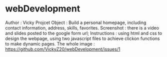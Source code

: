 # webDevelopment
Author : Vicky
Projcet Object : Build a personal homepage, including contact information, address, skills, favorites.
Screenshot : there is a video and slides posted to the google form url;
Instructions : using html and css to design the webpage, using two javascript files to achieve clickon functions to make dynamic pages.
The whole image : https://github.com/VickyZ20/webDevelopment/issues/1
